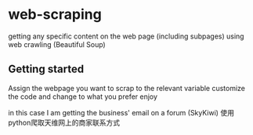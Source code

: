 # web-scraping
getting any specific content on the web page (including subpages) using web crawling (Beautiful Soup)

## Getting started

Assign the webpage you want to scrap to the relevant variable
customize the code and change to what you prefer
enjoy

in this case I am getting the business' email on a forum (SkyKiwi)
使用python爬取天维网上的商家联系方式
